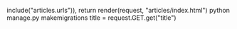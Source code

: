 include("articles.urls")),
return render(request, "articles/index.html")
python manage.py makemigrations
title = request.GET.get("title")
